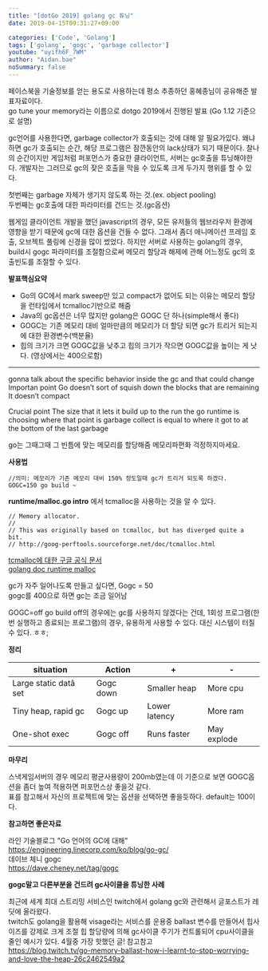```yaml
---
title: "[dotGo 2019] golang gc 튜닝"
date: 2019-04-15T09:31:27+09:00

categories: ['Code', 'Golang']
tags: ['golang', 'gogc', 'garbage collector']
youtube: "uyifh6F_7WM"
author: "Aidan.bae"
noSummary: false
---
```


페이스북을 기술정보를 얻는 용도로 사용하는데 평소 추종하던 홍혜종님이 공유해준 발표자료이다.  
go tune your memory라는 이름으로 dotgo 2019에서 진행된 발표
(Go 1.12 기준으로 설명)

gc언어를 사용한다면, garbage collector가 호출되는 것에 대해 알 필요가있다.
왜냐하면 gc가 호출되는 순간, 해당 프로그램은 잠깐동안의 lack상태가 되기 때문이다. 찰나의 순간이지만 게임처럼 퍼포먼스가 중요한 클라이언트, 서버는 gc호출을 튜닝해야한다.
개발자는 그러므로 gc의 잦은 호출을 막을 수 있도록 크게 두가지 행위를 할 수 있다.

첫번째는 garbage 자체가 생기지 않도록 하는 것.(ex. object pooling)  
두번째는 gc호출에 대한 파라미터를 건드는 것.(gc옵션)

웹게임 클라이언트 개발을 했던 javascript의 경우, 모든 유저들의 웹브라우저 환경에 영향을 받기 때문에 gc에 대한 옵션을 건들 수 없다. 그래서 좀더 애니메이션 프레임 호출, 오브젝트 풀링에 신경을 많이 썼었다.
하지만 서버로 사용하는 golang의 경우, build시 gogc 파라미터를 조절함으로써 메모리 할당과 해제에 관해 어느정도 gc의 호출빈도를 조절할 수 있다.


**발표핵심요약**  

 - Go의 GC에서 mark sweep만 있고 compact가 없어도 되는 이유는 메모리 할당을 런타임에서 tcmalloc기반으로 해줌
 -  Java의 gc옵션은 너무 많지만 golang은 GOGC 단 하나(simple해서 좋다)
 - GOGC는 기존 메모리 대비 얼마만큼의 메모리가 더 할당 되면 gc가 트리거 되는지에 대한 환경변수(백분율)
 - 힙의 크기가 크면 GOGC값을 낮추고
힙의 크기가 작으면 GOGC값을 높이는 게 낫다. (영상에서는 400으로함)

---

gonna talk about the specific behavior inside the gc and that could change
Importan point
Go doesn’t sort of squish down the blocks that are remaining
It doesn’t compact

Crucial point
The size that it lets it build up to the run the go runtime is choosing where that point is garbage collect is equal to where it got to at the bottom of the last garbage

go는 그때그때 그 빈틈에 맞는 메모리를 할당해줌 메모리파편화 걱정하지마세요.



**사용법**
```
//의미: 메모리가 기존 메모리 대비 150% 정도일때 gc가 트리거 되도록 하겠다.
GOGC=150 go build ~
```


**runtime/malloc.go intro** 에서 tcmalloc을 사용하는 것을 알 수 있다.

```
// Memory allocator.
//
// This was originally based on tcmalloc, but has diverged quite a bit.
// http://goog-perftools.sourceforge.net/doc/tcmalloc.html
```
[tcmalloc에 대한 구글 공식 문서](http://goog-perftools.sourceforge.net/doc/tcmalloc.html)  
[golang doc runtime malloc](https://golang.org/src/runtime/malloc.go)




gc가 자주 일어나도록 만들고 싶다면,
Gogc = 50  
gogc를 400으로 하면 gc는 조금 일어남


GOGC=off go build
off의 경우에는 gc를 사용하지 않겠다는 건데, 1회성 프로그램(한번 실행하고 종료되는 프로그램)의 경우, 유용하게 사용할 수 있다. 대신 시스템이 터질 수 있다. ㅎㅎ;

**정리**

| situation             | Action    | +             | -           |
| --------------------- | --------- | ------------- | ----------- |
| Large static datâ set | Gogc down | Smaller heap  | More cpu    |
| Tiny heap, rapid gc   | Gogc up   | Lower latency | More ram    |
| One-shot exec         | Gogc off  | Runs faster   | May explode |

**마무리**

스낵게임서버의 경우 메모리 평균사용량이 200mb였는데 이 기준으로 보면 GOGC옵션을 좀더 높여 적용하면 퍼포먼스상 좋을것 같다.  
표를 참고해서 자신의 프로젝트에 맞는 옵션을 선택하면 좋을듯하다. default는 100이다.

**참고하면 좋은자료**
  
라인 기술블로그 "Go 언어의 GC에 대해"  
https://engineering.linecorp.com/ko/blog/go-gc/  
데이브 체니 gogc  
https://dave.cheney.net/tag/gogc

**gogc말고 다른부분을 건드려 gc사이클을 튜닝한 사례**
  
최근에 세계 최대 스트리밍 서비스인 twitch에서 golang gc와 관련해서 글포스트가 레딧에 올라왔다.  
twitch도 golang을 활용해 visage라는 서비스를 운용중 ballast 변수를 만들어서 힙사이즈를 강제로 크게 조절
힙 할당량에 의해 gc사이클 주기가 컨트롤되어 cpu사이클을 줄인 예시가 있다. 4월중 가장 핫했던 글! 참고참고  
https://blog.twitch.tv/go-memory-ballast-how-i-learnt-to-stop-worrying-and-love-the-heap-26c2462549a2  
